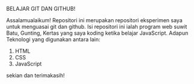 BELAJAR GIT DAN GITHUB!

Assalamualaikum! Repositori ini merupakan repositori eksperimen saya untuk menguasai git dan github.
Isi repositori ini ialah program web suwit Batu, Gunting, Kertas yang saya koding ketika
belajar JavaScript. Adapun Teknologi yang digunakan antara lain:

1. HTML
2. CSS
3. JavaScript

sekian dan terimakasih!
